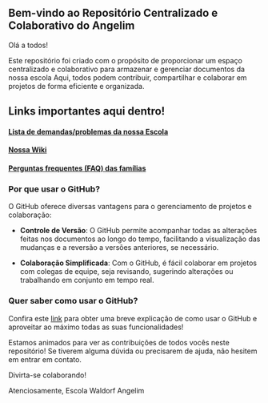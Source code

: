 ## Bem-vindo ao Repositório Centralizado e Colaborativo do Angelim
Olá a todos!

Este repositório foi criado com o propósito de proporcionar um espaço centralizado e colaborativo para armazenar e gerenciar documentos da nossa escola
Aqui, todos podem contribuir, compartilhar e colaborar em projetos de forma eficiente e organizada.

## Links importantes aqui dentro!

#### [Lista de demandas/problemas da nossa Escola](https://github.com/EscolaWaldorfAngelim/Documentos/issues) 
#### [Nossa Wiki](https://github.com/EscolaWaldorfAngelim/Documentos/wiki) 
#### [Perguntas frequentes (FAQ) das famílias](https://github.com/EscolaWaldorfAngelim/Documentos/tree/main/2_ConselhoFamilias) 

### Por que usar o GitHub?

O GitHub oferece diversas vantagens para o gerenciamento de projetos e colaboração:

- **Controle de Versão**: O GitHub permite acompanhar todas as alterações feitas nos documentos ao longo do tempo, facilitando a visualização das mudanças e a reversão a versões anteriores, se necessário.

- **Colaboração Simplificada**: Com o GitHub, é fácil colaborar em projetos com colegas de equipe, seja revisando, sugerindo alterações ou trabalhando em conjunto em tempo real.

### Quer saber como usar o GitHub?

Confira este [link](https://docs.github.com/pt) para obter uma breve explicação de como usar o GitHub e aproveitar ao máximo todas as suas funcionalidades!

Estamos animados para ver as contribuições de todos vocês neste repositório! Se tiverem alguma dúvida ou precisarem de ajuda, não hesitem em entrar em contato.

Divirta-se colaborando!

Atenciosamente,
Escola Waldorf Angelim
